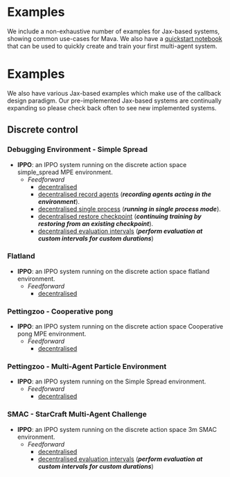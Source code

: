 # Examples

We include a non-exhaustive number of examples for Jax-based systems, showing common use-cases for Mava. We also have a [quickstart notebook][quickstart] that can be used to quickly create and train your first multi-agent system.

# Examples
We also have various Jax-based examples which make use of the callback design paradigm. Our pre-implemented Jax-based systems are continually expanding so please check back often to see new implemented systems.

## Discrete control

### Debugging Environment - Simple Spread

- **IPPO**:
    an IPPO system running on the discrete action space simple_spread MPE environment.
  - *Feedforward*
    - [decentralised][debug_ippo_ff_dec_jax]
    - [decentralised record agents][debug_ippo_ff_dec_jax_record] (***recording agents acting in the environment***).
    - [decentralised single process][debug_ippo_ff_dec_jax_single_process] (***running in single process mode***).
    - [decentralised restore checkpoint][debug_ippo_ff_dec_jax_checkpoint] (***continuing training by restoring from an existing checkpoint***).
    - [decentralised evaluation intervals][debug_ippo_ff_dec_eval_intevals_jax] (***perform evaluation at custom intervals for custom durations***)


### Flatland

- **IPPO**:
    an IPPO system running on the discrete action space flatland environment.
  - *Feedforward*
    - [decentralised][flatland_ippo_ff_dec_jax]

### Pettingzoo - Cooperative pong

- **IPPO**:
    an IPPO system running on the discrete action space Cooperative pong MPE environment.
  - *Feedforward*
    - [decentralised][pz_coop_pong_ippo_ff_dec_jax]

### Pettingzoo - Multi-Agent Particle Environment

- **IPPO**:
    an IPPO system running on the Simple Spread environment.
  - *Feedforward*
    - [decentralised][pz_simple_spread]

### SMAC - StarCraft Multi-Agent Challenge

- **IPPO**:
    an IPPO system running on the discrete action space 3m SMAC environment.
  - *Feedforward*
    - [decentralised][smac_ippo_ff_dec_jax]
    - [decentralised evaluation intervals][smac_ippo_ff_dec_eval_intervals_jax] (***perform evaluation at custom intervals for custom durations***)



<!-- Examples -->
[quickstart]: https://github.com/instadeepai/Mava/blob/develop/examples/quickstart.ipynb

[debug_ippo_ff_dec_jax]: https://github.com/instadeepai/Mava/blob/develop/examples/debugging/simple_spread/feedforward/decentralised/run_ippo.py
[debug_ippo_ff_dec_jax_record]: https://github.com/instadeepai/Mava/blob/develop/examples/debugging/simple_spread/feedforward/decentralised/run_ippo_with_monitoring.py
[debug_ippo_ff_dec_jax_single_process]: https://github.com/instadeepai/Mava/blob/develop/examples/debugging/simple_spread/feedforward/decentralised/run_ippo_single_process.py
[debug_ippo_ff_dec_jax_checkpoint]: https://github.com/instadeepai/Mava/blob/develop/examples/debugging/simple_spread/feedforward/decentralised/run_ippo_restore_checkpoint.py
[flatland_ippo_ff_dec_jax]: https://github.com/instadeepai/Mava/blob/develop/examples/flatland/feedforward/decentralised/run_ippo.py
[pz_coop_pong_ippo_ff_dec_jax]: https://github.com/instadeepai/Mava/blob/develop/examples/petting_zoo/butterfly/cooperative_pong/feedforward/decentralised/run_ippo.py
[smac_ippo_ff_dec_jax]: https://github.com/instadeepai/Mava/blob/develop/examples/smac/feedforward/decentralised/run_ippo.py
[debug_ippo_ff_dec_eval_intevals_jax]: https://github.com/instadeepai/Mava/blob/develop/examples/debugging/simple_spread/feedforward/decentralised/run_ippo_eval_intervals.py
[smac_ippo_ff_dec_eval_intervals_jax]: https://github.com/instadeepai/Mava/blob/develop/examples/smac/feedforward/decentralised/run_ippo_eval_intervals.py
[pz_simple_spread]: https://github.com/instadeepai/Mava/blob/develop/examples/petting_zoo/simple_spread/feedforward/decentralised/run_ippo.py
